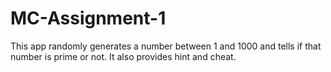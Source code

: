 # MC-Assignment-1
This app randomly generates a number between 1 and 1000 and tells if that number is prime or not.
It also provides hint and cheat.
